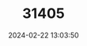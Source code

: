 ---
title: "31405"
category: "Mangifera sylvatica"
draft: false
date: 2024-02-22 13:03:50
languages:
  Chinese: ["Lingshen Mangguo"]
---